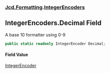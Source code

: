 ### [Jcd.Formatting](Jcd.Formatting.md 'Jcd.Formatting').[IntegerEncoders](Jcd.Formatting.IntegerEncoders.md 'Jcd.Formatting.IntegerEncoders')

## IntegerEncoders.Decimal Field

A base 10 formatter using 0-9

```csharp
public static readonly IntegerEncoder Decimal;
```

#### Field Value
[IntegerEncoder](Jcd.Formatting.IntegerEncoder.md 'Jcd.Formatting.IntegerEncoder')